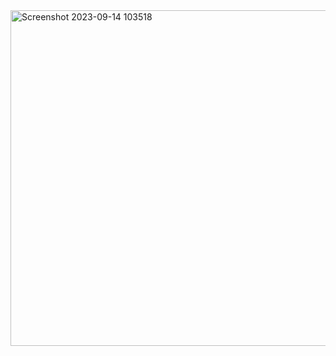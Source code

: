 
<img width="537" alt="Screenshot 2023-09-14 103518" src="https://github.com/hemanath013/tassignment/assets/143794827/4722331e-e1d0-4344-84ac-fd39298c707d">
